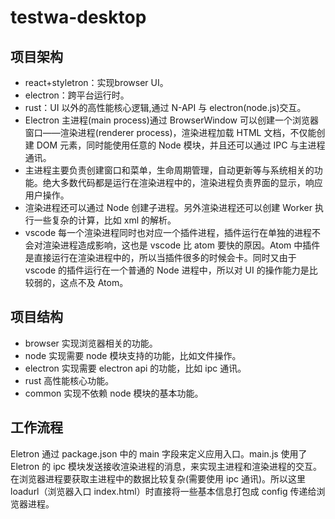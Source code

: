 # testwa-desktop

## 项目架构
* react+styletron：实现browser UI。
* electron：跨平台运行时。
* rust：UI 以外的高性能核心逻辑,通过 N-API 与 electron(node.js)交互。
* Electron 主进程(main process)通过 BrowserWindow 可以创建一个浏览器窗口——渲染进程(renderer process)，渲染进程加载 HTML 文档，不仅能创建 DOM 元素，同时能使用任意的 Node 模块，并且还可以通过 IPC 与主进程通讯。
* 主进程主要负责创建窗口和菜单，生命周期管理，自动更新等与系统相关的功能。绝大多数代码都是运行在渲染进程中的，渲染进程负责界面的显示，响应用户操作。
* 渲染进程还可以通过 Node 创建子进程。另外渲染进程还可以创建 Worker 执行一些复杂的计算，比如 xml 的解析。
* vscode 每一个渲染进程同时也对应一个插件进程，插件运行在单独的进程不会对渲染进程造成影响，这也是 vscode 比 atom 要快的原因。Atom 中插件是直接运行在渲染进程中的，所以当插件很多的时候会卡。同时又由于 vscode 的插件运行在一个普通的 Node 进程中，所以对 UI 的操作能力是比较弱的，这点不及 Atom。

## 项目结构
* browser 实现浏览器相关的功能。
* node 实现需要 node 模块支持的功能，比如文件操作。
* electron 实现需要 electron api 的功能，比如 ipc 通讯。
* rust 高性能核心功能。
* common 实现不依赖 node 模块的基本功能。
## 工作流程
Eletron 通过 package.json 中的 main 字段来定义应用入口。main.js 使用了 Eletron 的 ipc 模块发送接收渲染进程的消息，来实现主进程和渲染进程的交互。
在浏览器进程要获取主进程中的数据比较复杂(需要使用 ipc 通讯)。所以这里loadurl（浏览器入口 index.html）时直接将一些基本信息打包成 config 传递给浏览器进程。
